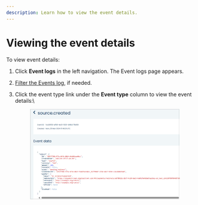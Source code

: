 ```yaml
---
description: Learn how to view the event details.
---
```


# Viewing the event details

To view event details:

1. Click **Event logs** in the left navigation. The Event logs page appears.
2. [Filter the Events log](filtering-the-events-log.md), if needed.
3.  Click the event type link under the **Event type** column to view the event details:\


    <figure><img src="../../../../.gitbook/assets/1 event log details.png" alt=""><figcaption></figcaption></figure>
